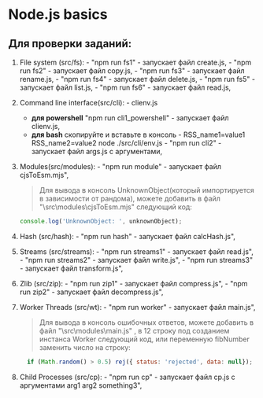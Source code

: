 # Node.js basics

## Для проверки заданий:
  1. File system (src/fs):
    - "npm run fs1" - запускает файл create.js,
    - "npm run fs2" - запускает файл copy.js,
    - "npm run fs3" - запускает файл rename.js,
    - "npm run fs4" - запускает файл delete.js,
    - "npm run fs5" - запускает файл list.js,
    - "npm run fs6" - запускает файл read.js,

  2. Command line interface(src/cli):
    - clienv.js
      - **для powershell** "npm run cli1_powershell" - запускает файл clienv.js,
      - **для bash** скопируйте и вставьте в консоль - RSS_name1=value1 RSS_name2=value2 node ./src/cli/env.js
    - "npm run cli2" - запускает файл args.js c аргументами,

  3. Modules(src/modules):
    - "npm run module" - запускает файл cjsToEsm.mjs",
      > Для вывода в консоль UnknownObject(который импортируется в зависимости от рандома), можете добавить в файл "\src\modules\cjsToEsm.mjs" следующий код:
      ```javascript
      console.log('UnknownObject: ', unknownObject);
      ```
  4. Hash (src/hash):
    - "npm run hash" - запускает файл calcHash.js",

  5. Streams (src/streams):
    - "npm run streams1" - запускает файл read.js",
    - "npm run streams2" - запускает файл write.js",
    - "npm run streams3" - запускает файл transform.js",

  6. Zlib (src/zip):
    - "npm run zip1" - запускает файл compress.js",
    - "npm run zip2" - запускает файл decompress.js",

  7. Worker Threads (src/wt):
    - "npm run worker" - запускает файл main.js",
      > Для вывода в консоль ошибочных ответов, можете добавить в файл "\src\modules\main.js" , в 12 строку под созданием инстанса Worker следующий код, или переменную fibNumber заменить число на строку:
      ```javascript
        if (Math.random() > 0.5) rej({ status: 'rejected', data: null});
      ```

  8. Child Processes (src/cp):
    - "npm run cp" - запускает файл cp.js c аргументами arg1 arg2 something3",








